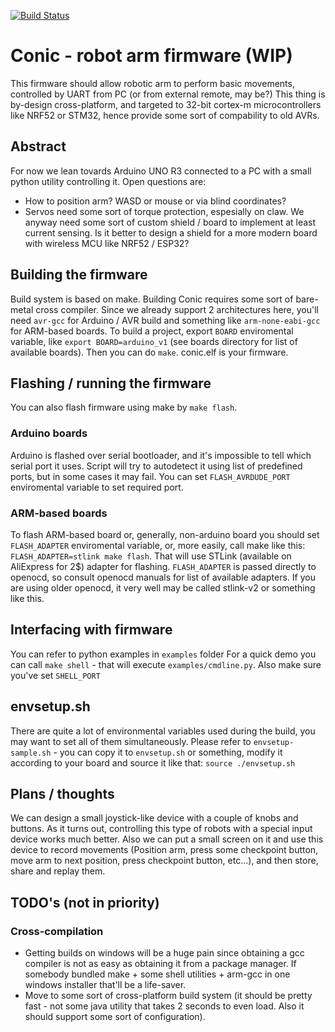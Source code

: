 [![Build Status](https://travis-ci.org/dossalab/Conic.svg?branch=master)](https://travis-ci.org/dossalab/Conic)

# Conic - robot arm firmware (WIP)

This firmware should allow robotic arm to perform basic movements, controlled by UART from PC (or from external remote, may be?) This thing is by-design cross-platform, and targeted to 32-bit cortex-m microcontrollers like NRF52 or STM32, hence provide some sort of compability to old AVRs.

## Abstract

For now we lean tovards Arduino UNO R3 connected to a PC with a small python utility controlling it. Open questions are:
+ How to position arm? WASD or mouse or via blind coordinates?
+ Servos need some sort of torque protection, espesially on claw. We anyway need some sort of custom shield / board to implement at least current sensing. Is it better to design a shield for a more modern board with wireless MCU like NRF52 / ESP32?

## Building the firmware

Build system is based on make. Building Conic requires some sort of bare-metal cross compiler. Since we already support 2 architectures here, you'll need `avr-gcc` for Arduino / AVR build and something like `arm-none-eabi-gcc` for ARM-based boards. To build a project, export `BOARD` enviromental variable, like `export BOARD=arduino_v1` (see boards directory for list of available boards). Then you can do `make`. conic.elf is your firmware.

## Flashing / running the firmware

You can also flash firmware using make by `make flash`.

### Arduino boards

Arduino is flashed over serial bootloader, and it's impossible to tell which serial port it uses. Script will try to autodetect it using list of predefined ports, but in some cases it may fail. You can set `FLASH_AVRDUDE_PORT` enviromental variable to set required port.

### ARM-based boards

To flash ARM-based board or, generally, non-arduino board you should set `FLASH_ADAPTER` enviromental variable, or, more easily, call make like this: `FLASH_ADAPTER=stlink make flash`. That will use STLink (available on AliExpress for 2$) adapter for flashing. `FLASH_ADAPTER` is passed directly to openocd, so consult openocd manuals for list of available adapters. If you are using older openocd, it very well may be called stlink-v2 or something like this.

## Interfacing with firmware

You can refer to python examples in `examples` folder
For a quick demo you can call `make shell` - that will execute `examples/cmdline.py`. Also make sure you've set `SHELL_PORT`

## envsetup.sh

There are quite a lot of environmental variables used during the build, you may want to set all of them simultaneously. Please refer to `envsetup-sample.sh` - you can copy it to `envsetup.sh` or something, modify it according to your board and source it like that: `source ./envsetup.sh`

## Plans / thoughts

We can design a small joystick-like device with a couple of knobs and buttons. As it turns out, controlling this type of robots with a special input device works much better. Also we can put a small screen on it and use this device to record movements (Position arm, press some checkpoint button, move arm to next position, press checkpoint button, etc...), and then store, share and replay them.

## TODO's (not in priority)

### Cross-compilation

+ Getting builds on windows will be a huge pain since obtaining a gcc compiler is not as easy as obtaining it from a package manager. If somebody bundled make + some shell utilities + arm-gcc in one windows installer that'll be a life-saver.
+ Move to some sort of cross-platform build system (it should be pretty fast - not some java utility that takes 2 seconds to even load. Also it should support some sort of configuration).

